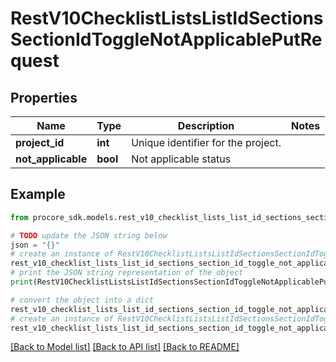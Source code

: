# RestV10ChecklistListsListIdSectionsSectionIdToggleNotApplicablePutRequest


## Properties

Name | Type | Description | Notes
------------ | ------------- | ------------- | -------------
**project_id** | **int** | Unique identifier for the project. | 
**not_applicable** | **bool** | Not applicable status | 

## Example

```python
from procore_sdk.models.rest_v10_checklist_lists_list_id_sections_section_id_toggle_not_applicable_put_request import RestV10ChecklistListsListIdSectionsSectionIdToggleNotApplicablePutRequest

# TODO update the JSON string below
json = "{}"
# create an instance of RestV10ChecklistListsListIdSectionsSectionIdToggleNotApplicablePutRequest from a JSON string
rest_v10_checklist_lists_list_id_sections_section_id_toggle_not_applicable_put_request_instance = RestV10ChecklistListsListIdSectionsSectionIdToggleNotApplicablePutRequest.from_json(json)
# print the JSON string representation of the object
print(RestV10ChecklistListsListIdSectionsSectionIdToggleNotApplicablePutRequest.to_json())

# convert the object into a dict
rest_v10_checklist_lists_list_id_sections_section_id_toggle_not_applicable_put_request_dict = rest_v10_checklist_lists_list_id_sections_section_id_toggle_not_applicable_put_request_instance.to_dict()
# create an instance of RestV10ChecklistListsListIdSectionsSectionIdToggleNotApplicablePutRequest from a dict
rest_v10_checklist_lists_list_id_sections_section_id_toggle_not_applicable_put_request_from_dict = RestV10ChecklistListsListIdSectionsSectionIdToggleNotApplicablePutRequest.from_dict(rest_v10_checklist_lists_list_id_sections_section_id_toggle_not_applicable_put_request_dict)
```
[[Back to Model list]](../README.md#documentation-for-models) [[Back to API list]](../README.md#documentation-for-api-endpoints) [[Back to README]](../README.md)



